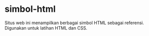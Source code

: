 # simbol-html
Situs web ini menampilkan berbagai simbol HTML sebagai referensi. Digunakan untuk latihan HTML dan CSS.
